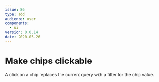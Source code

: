 ```yaml
---
issue: 86
type: add
audience: user
components:
  - ui
version: 0.0.14
date: 2020-05-26
---
```


# Make chips clickable

A click on a chip replaces the current query with a filter for the chip value.
